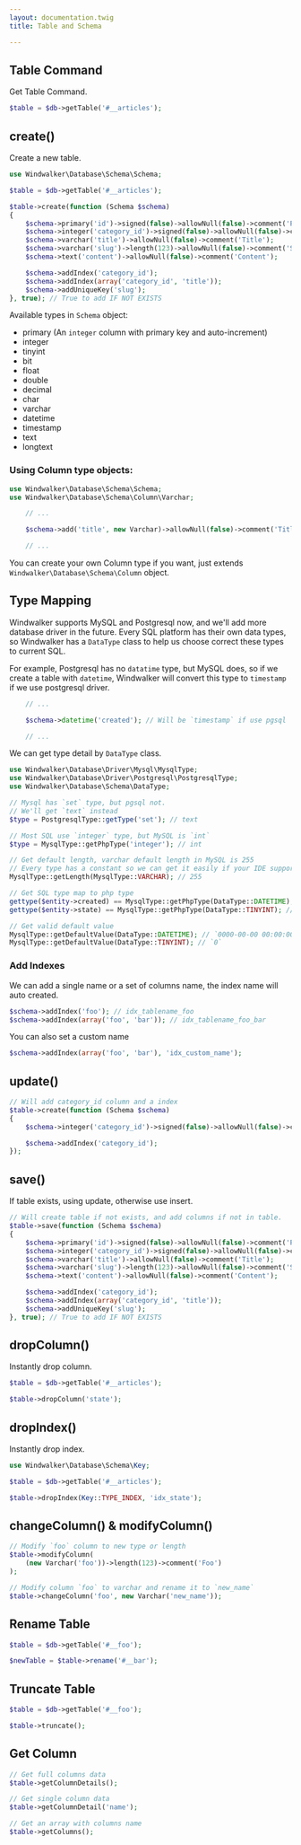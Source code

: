 ```yaml
---
layout: documentation.twig
title: Table and Schema

---
```


## Table Command

Get Table Command.

``` php
$table = $db->getTable('#__articles');
```

## create()

Create a new table.

``` php
use Windwalker\Database\Schema\Schema;

$table = $db->getTable('#__articles');

$table->create(function (Schema $schema)
{
    $schema->primary('id')->signed(false)->allowNull(false)->comment('Primary Key');
    $schema->integer('category_id')->signed(false)->allowNull(false)->comment('Cat Key');
    $schema->varchar('title')->allowNull(false)->comment('Title');
    $schema->varchar('slug')->length(123)->allowNull(false)->comment('Slug');
    $schema->text('content')->allowNull(false)->comment('Content');

	$schema->addIndex('category_id');
	$schema->addIndex(array('category_id', 'title'));
	$schema->addUniqueKey('slug');
}, true); // True to add IF NOT EXISTS
```

Available types in `Schema` object:

- primary (An `integer` column with primary key and auto-increment)
- integer
- tinyint
- bit
- float
- double
- decimal
- char
- varchar
- datetime
- timestamp
- text
- longtext

### Using Column type objects:

``` php
use Windwalker\Database\Schema\Schema;
use Windwalker\Database\Schema\Column\Varchar;

    // ...

    $schema->add('title', new Varchar)->allowNull(false)->comment('Title');

    // ...
```

You can create your own Column type if you want, just extends `Windwalker\Database\Schema\Column` object.

## Type Mapping

Windwalker supports MySQL and Postgresql now, and we'll add more database driver in the future. Every SQL platform has their
 own data types, so Windwalker has a `DataType` class to help us choose correct these types to current SQL.

For example, Postgresql has no `datatime` type, but MySQL does, so if we create a table with `datetime`, Windwalker will
 convert this type to `timestamp` if we use postgresql driver.

``` php
    // ...

    $schema->datetime('created'); // Will be `timestamp` if use pgsql

    // ...
```

We can get type detail by `DataType` class.

``` php
use Windwalker\Database\Driver\Mysql\MysqlType;
use Windwalker\Database\Driver\Postgresql\PostgresqlType;
use Windwalker\Database\Schema\DataType;

// Mysql has `set` type, but pgsql not.
// We'll get `text` instead
$type = PostgresqlType::getType('set'); // text

// Most SQL use `integer` type, but MySQL is `int`
$type = MysqlType::getPhpType('integer'); // int

// Get default length, varchar default length in MySQL is 255
// Every type has a constant so we can get it easily if your IDE supports auto-complete
MysqlType::getLength(MysqlType::VARCHAR); // 255

// Get SQL type map to php type
gettype($entity->created) == MysqlType::getPhpType(DataType::DATETIME); // Will be `string`
gettype($entity->state) == MysqlType::getPhpType(DataType::TINYINT); // Will be `int`

// Get valid default value
MysqlType::getDefaultValue(DataType::DATETIME); // `0000-00-00 00:00:00`
MysqlType::getDefaultValue(DataType::TINYINT); // `0`
```

### Add Indexes

We can add a single name or a set of columns name, the index name will auto created.

``` php
$schema->addIndex('foo'); // idx_tablename_foo
$schema->addIndex(array('foo', 'bar')); // idx_tablename_foo_bar
```

You can also set a custom name

``` php
$schema->addIndex(array('foo', 'bar'), 'idx_custom_name');
```

## update()

``` php
// Will add category_id column and a index
$table->create(function (Schema $schema)
{
    $schema->integer('category_id')->signed(false)->allowNull(false)->comment('Cat Key');

	$schema->addIndex('category_id');
});
```

## save()

If table exists, using update, otherwise use insert.

``` php
// Will create table if not exists, and add columns if not in table.
$table->save(function (Schema $schema)
{
    $schema->primary('id')->signed(false)->allowNull(false)->comment('Primary Key');
    $schema->integer('category_id')->signed(false)->allowNull(false)->comment('Cat Key');
    $schema->varchar('title')->allowNull(false)->comment('Title');
    $schema->varchar('slug')->length(123)->allowNull(false)->comment('Slug');
    $schema->text('content')->allowNull(false)->comment('Content');

	$schema->addIndex('category_id');
	$schema->addIndex(array('category_id', 'title'));
	$schema->addUniqueKey('slug');
}, true); // True to add IF NOT EXISTS
```

## dropColumn()

Instantly drop column.

``` php
$table = $db->getTable('#__articles');

$table->dropColumn('state');
```

## dropIndex()

Instantly drop index.

``` php
use Windwalker\Database\Schema\Key;

$table = $db->getTable('#__articles');

$table->dropIndex(Key::TYPE_INDEX, 'idx_state');
```

## changeColumn() & modifyColumn()

``` php
// Modify `foo` column to new type or length
$table->modifyColumn(
	(new Varchar('foo'))->length(123)->comment('Foo')
);

// Modify column `foo` to varchar and rename it to `new_name`
$table->changeColumn('foo', new Varchar('new_name'));
```

## Rename Table

``` php
$table = $db->getTable('#__foo');

$newTable = $table->rename('#__bar');
```

## Truncate Table

``` php
$table = $db->getTable('#__foo');

$table->truncate();
```

## Get Column

``` php
// Get full columns data
$table->getColumnDetails();

// Get single column data
$table->getColumnDetail('name');

// Get an array with columns name
$table->getColumns();
```
